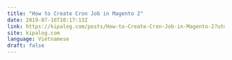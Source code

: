 ```yaml
---
title: "How to Create Cron Job in Magento 2"
date: 2019-07-16T10:17:13Z
link: https://kipalog.com/posts/How-to-Create-Cron-Job-in-Magento-2?utm_medium=RSS&utm_source=news.12bit.vn
site: kipalog.com
language: Vietnamese
draft: false
---
```

